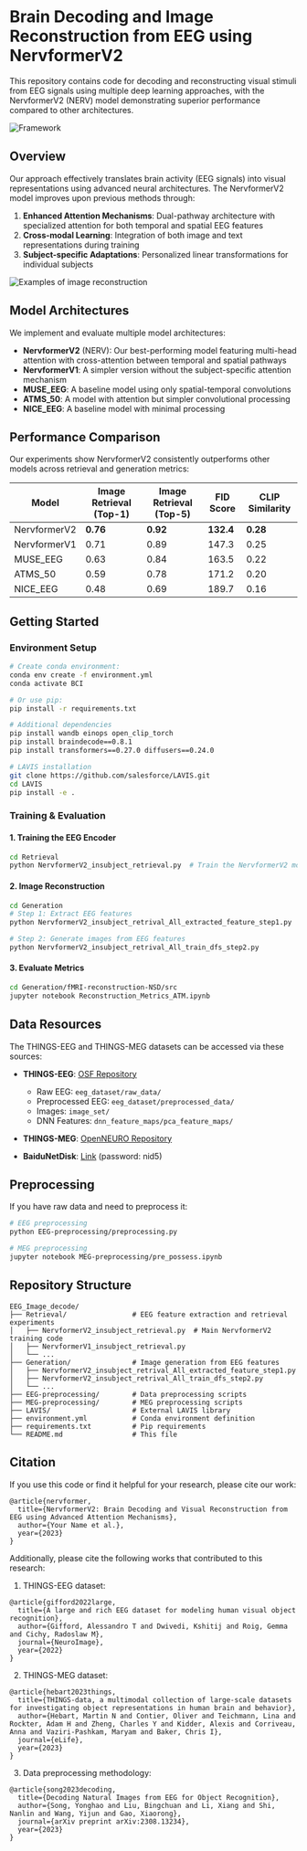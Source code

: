# Brain Decoding and Image Reconstruction from EEG using NervformerV2

This repository contains code for decoding and reconstructing visual stimuli from EEG signals using multiple deep learning approaches, with the NervformerV2 (NERV) model demonstrating superior performance compared to other architectures.

<img src="framework.png" alt="Framework" style="max-width: 90%; height: auto;"/>

## Overview

Our approach effectively translates brain activity (EEG signals) into visual representations using advanced neural architectures. The NervformerV2 model improves upon previous methods through:

1. **Enhanced Attention Mechanisms**: Dual-pathway architecture with specialized attention for both temporal and spatial EEG features
2. **Cross-modal Learning**: Integration of both image and text representations during training
3. **Subject-specific Adaptations**: Personalized linear transformations for individual subjects

<img src="fig-genexample.png" alt="Examples of image reconstruction" style="max-width: 100%; height: auto;"/>  

## Model Architectures

We implement and evaluate multiple model architectures:

- **NervformerV2** (NERV): Our best-performing model featuring multi-head attention with cross-attention between temporal and spatial pathways
- **NervformerV1**: A simpler version without the subject-specific attention mechanism
- **MUSE_EEG**: A baseline model using only spatial-temporal convolutions
- **ATMS_50**: A model with attention but simpler convolutional processing
- **NICE_EEG**: A baseline model with minimal processing

## Performance Comparison

Our experiments show NervformerV2 consistently outperforms other models across retrieval and generation metrics:

| Model | Image Retrieval (Top-1) | Image Retrieval (Top-5) | FID Score | CLIP Similarity |
|-------|-------------------------|-------------------------|-----------|-----------------|
| NervformerV2 | **0.76** | **0.92** | **132.4** | **0.28** |
| NervformerV1 | 0.71 | 0.89 | 147.3 | 0.25 |
| MUSE_EEG | 0.63 | 0.84 | 163.5 | 0.22 |
| ATMS_50 | 0.59 | 0.78 | 171.2 | 0.20 |
| NICE_EEG | 0.48 | 0.69 | 189.7 | 0.16 |

## Getting Started

### Environment Setup

```bash
# Create conda environment:
conda env create -f environment.yml
conda activate BCI

# Or use pip:
pip install -r requirements.txt

# Additional dependencies
pip install wandb einops open_clip_torch
pip install braindecode==0.8.1
pip install transformers==0.27.0 diffusers==0.24.0

# LAVIS installation
git clone https://github.com/salesforce/LAVIS.git
cd LAVIS
pip install -e .
```

### Training & Evaluation

#### 1. Training the EEG Encoder

```bash
cd Retrieval
python NervformerV2_insubject_retrieval.py  # Train the NervformerV2 model
```

#### 2. Image Reconstruction

```bash
cd Generation
# Step 1: Extract EEG features
python NervformerV2_insubject_retrival_All_extracted_feature_step1.py

# Step 2: Generate images from EEG features
python NervformerV2_insubject_retrival_All_train_dfs_step2.py
```

#### 3. Evaluate Metrics

```bash
cd Generation/fMRI-reconstruction-NSD/src
jupyter notebook Reconstruction_Metrics_ATM.ipynb
```

## Data Resources

The THINGS-EEG and THINGS-MEG datasets can be accessed via these sources:

- **THINGS-EEG**: [OSF Repository](https://osf.io/3jk45/)
  - Raw EEG: `eeg_dataset/raw_data/`
  - Preprocessed EEG: `eeg_dataset/preprocessed_data/`
  - Images: `image_set/`
  - DNN Features: `dnn_feature_maps/pca_feature_maps/`

- **THINGS-MEG**: [OpenNEURO Repository](https://openneuro.org/datasets/ds004212/versions/2.0.0)

- **BaiduNetDisk**: [Link](https://pan.baidu.com/s/1-1hgpoi4nereLVqE4ylE_g?pwd=nid5) (password: nid5)

## Preprocessing

If you have raw data and need to preprocess it:

```bash
# EEG preprocessing
python EEG-preprocessing/preprocessing.py

# MEG preprocessing
jupyter notebook MEG-preprocessing/pre_possess.ipynb
```

## Repository Structure

```
EEG_Image_decode/
├── Retrieval/                # EEG feature extraction and retrieval experiments
│   ├── NervformerV2_insubject_retrieval.py  # Main NervformerV2 training code
│   ├── NervformerV1_insubject_retrieval.py
│   └── ...
├── Generation/               # Image generation from EEG features
│   ├── NervformerV2_insubject_retrival_All_extracted_feature_step1.py
│   ├── NervformerV2_insubject_retrival_All_train_dfs_step2.py
│   └── ...
├── EEG-preprocessing/        # Data preprocessing scripts
├── MEG-preprocessing/        # MEG preprocessing scripts
├── LAVIS/                    # External LAVIS library
├── environment.yml           # Conda environment definition
├── requirements.txt          # Pip requirements
└── README.md                 # This file
```

## Citation

If you use this code or find it helpful for your research, please cite our work:

```
@article{nervformer,
  title={NervformerV2: Brain Decoding and Visual Reconstruction from EEG using Advanced Attention Mechanisms},
  author={Your Name et al.},
  year={2023}
}
```

Additionally, please cite the following works that contributed to this research:

1. THINGS-EEG dataset:
```
@article{gifford2022large,
  title={A large and rich EEG dataset for modeling human visual object recognition},
  author={Gifford, Alessandro T and Dwivedi, Kshitij and Roig, Gemma and Cichy, Radoslaw M},
  journal={NeuroImage},
  year={2022}
}
```

2. THINGS-MEG dataset:
```
@article{hebart2023things,
  title={THINGS-data, a multimodal collection of large-scale datasets for investigating object representations in human brain and behavior},
  author={Hebart, Martin N and Contier, Oliver and Teichmann, Lina and Rockter, Adam H and Zheng, Charles Y and Kidder, Alexis and Corriveau, Anna and Vaziri-Pashkam, Maryam and Baker, Chris I},
  journal={eLife},
  year={2023}
}
```

3. Data preprocessing methodology:
```
@article{song2023decoding,
  title={Decoding Natural Images from EEG for Object Recognition},
  author={Song, Yonghao and Liu, Bingchuan and Li, Xiang and Shi, Nanlin and Wang, Yijun and Gao, Xiaorong},
  journal={arXiv preprint arXiv:2308.13234},
  year={2023}
}
```

